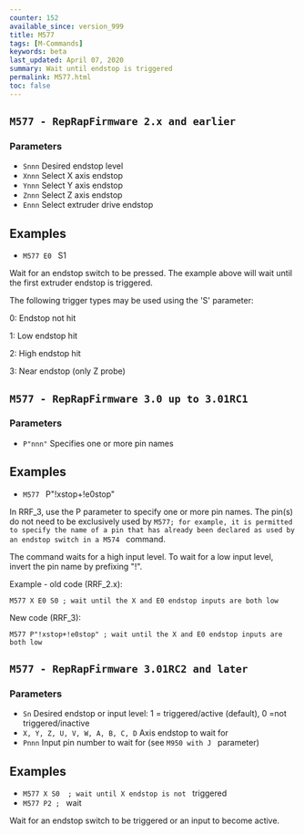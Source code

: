 ```yaml
---
counter: 152
available_since: version_999
title: M577
tags: [M-Commands] 
keywords: beta 
last_updated: April 07, 2020 
summary: Wait until endstop is triggered 
permalink: M577.html
toc: false 
---
```



## ` M577 - RepRapFirmware 2.x and earlier  ` 

### Parameters

* `Snnn` Desired endstop level
* `Xnnn` Select X axis endstop
* `Ynnn` Select Y axis endstop
* `Znnn` Select Z axis endstop
* `Ennn` Select extruder drive endstop

## Examples

* ` M577 E0  ` S1

Wait for an endstop switch to be pressed. The example above will wait until the first extruder endstop is triggered.

The following trigger types may be used using the 'S' parameter:

0: Endstop not hit

1: Low endstop hit

2: High endstop hit

3: Near endstop (only Z probe)

## ` M577 - RepRapFirmware 3.0 up to 3.01RC1  ` 

### Parameters

* `P"nnn"` Specifies one or more pin names

## Examples

* ` M577  ` P"!xstop+!e0stop"

In RRF_3, use the P parameter to specify one or more pin names. The pin(s) do not need to be exclusively used by ` M577; for example, it is permitted to specify the name of a pin that has already been declared as used by an endstop switch in a M574  ` command.

The command waits for a high input level. To wait for a low input level, invert the pin name by prefixing "!".

Example - old code (RRF_2.x):

```
M577 X E0 S0 ; wait until the X and E0 endstop inputs are both low
```

New code (RRF_3):

```
M577 P"!xstop+!e0stop" ; wait until the X and E0 endstop inputs are both low
```

## ` M577 - RepRapFirmware 3.01RC2 and later  ` 

### Parameters

* `Sn` Desired endstop or input level: 1 = triggered/active (default), 0 =not triggered/inactive
* `X, Y, Z, U, V, W, A, B, C, D` Axis endstop to wait for
* `Pnnn` Input pin number to wait for (see ` M950 with J  ` parameter)

## Examples

* ` M577 X S0  ; wait until X endstop is not  ` triggered
* ` M577 P2 ;  ` wait

Wait for an endstop switch to be triggered or an input to become active.


